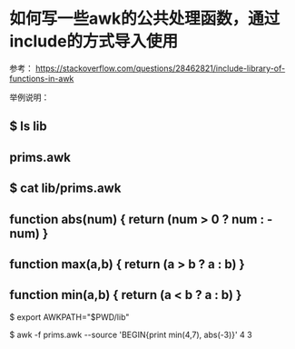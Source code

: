 # 如何写一些awk的公共处理函数，通过include的方式导入使用
参考： https://stackoverflow.com/questions/28462821/include-library-of-functions-in-awk

举例说明：
## $ ls lib
## prims.awk

## $ cat lib/prims.awk
## function abs(num) { return (num > 0 ? num : -num) }
## function max(a,b) { return (a > b ? a : b) }
## function min(a,b) { return (a < b ? a : b) }

$ export AWKPATH="$PWD/lib"

$ awk -f prims.awk --source 'BEGIN{print min(4,7), abs(-3)}'
4 3
